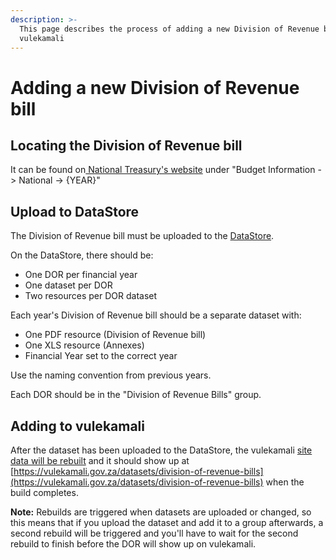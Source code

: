 ```yaml
---
description: >-
  This page describes the process of adding a new Division of Revenue bill to
  vulekamali
---
```


# Adding a new Division of Revenue bill

## Locating the Division of Revenue bill

It can be found on[ National Treasury's website](http://www.treasury.gov.za) under "Budget Information -&gt; National -&gt; {YEAR}"

## Upload to DataStore

The Division of Revenue bill must be uploaded to the [DataStore](https://data.vulekamali.gov.za/).

On the DataStore, there should be:

* One DOR per financial year
* One dataset per DOR
* Two resources per DOR dataset

Each year's Division of Revenue bill should be a separate dataset with:

* One PDF resource \(Division of Revenue bill\)
* One XLS resource \(Annexes\)
* Financial Year set to the correct year

Use the naming convention from previous years.

Each DOR should be in the "Division of Revenue Bills" group.

## Adding to vulekamali

After the dataset has been uploaded to the DataStore, the vulekamali [site data will be rebuilt](../../operations-actions/adding-modifying-information-on-the-site/#delay-in-updates-reflecting-on-vulekamali-gov-za) and it should show up at [https://vulekamali.gov.za/datasets/division-of-revenue-bills](https://vulekamali.gov.za/datasets/division-of-revenue-bills) when the build completes.

**Note:** Rebuilds are triggered when datasets are uploaded or changed, so this means that if you upload the dataset and add it to a group afterwards, a second rebuild will be triggered and you'll have to wait for the second rebuild to finish before the DOR will show up on vulekamali.







